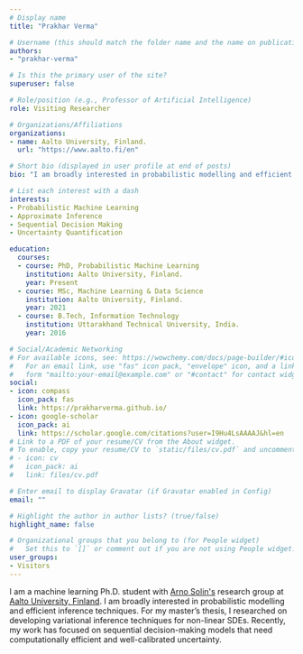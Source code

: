 ```yaml
---
# Display name
title: "Prakhar Verma"

# Username (this should match the folder name and the name on publications)
authors:
- "prakhar-verma"

# Is this the primary user of the site?
superuser: false

# Role/position (e.g., Professor of Artificial Intelligence)
role: Visiting Researcher

# Organizations/Affiliations
organizations:
- name: Aalto University, Finland.
  url: "https://www.aalto.fi/en"

# Short bio (displayed in user profile at end of posts)
bio: "I am broadly interested in probabilistic modelling and efficient inference techniques."

# List each interest with a dash
interests:
- Probabilistic Machine Learning
- Approximate Inference
- Sequential Decision Making
- Uncertainty Quantification

education:
  courses:
  - course: PhD, Probabilistic Machine Learning
    institution: Aalto University, Finland.
    year: Present
  - course: MSc, Machine Learning & Data Science
    institution: Aalto University, Finland.
    year: 2021
  - course: B.Tech, Information Technology
    institution: Uttarakhand Technical University, India.
    year: 2016

# Social/Academic Networking
# For available icons, see: https://wowchemy.com/docs/page-builder/#icons
#   For an email link, use "fas" icon pack, "envelope" icon, and a link in the
#   form "mailto:your-email@example.com" or "#contact" for contact widget.
social:
- icon: compass
  icon_pack: fas
  link: https://prakharverma.github.io/
- icon: google-scholar
  icon_pack: ai
  link: https://scholar.google.com/citations?user=I9Hu4LsAAAAJ&hl=en
# Link to a PDF of your resume/CV from the About widget.
# To enable, copy your resume/CV to `static/files/cv.pdf` and uncomment the lines below.
# - icon: cv
#   icon_pack: ai
#   link: files/cv.pdf

# Enter email to display Gravatar (if Gravatar enabled in Config)
email: ""

# Highlight the author in author lists? (true/false)
highlight_name: false

# Organizational groups that you belong to (for People widget)
#   Set this to `[]` or comment out if you are not using People widget.
user_groups:
- Visitors
---
```


I am a machine learning Ph.D. student with <a href="https://users.aalto.fi/~asolin/" target="blank">Arno Solin's</a> research group at <a href="https://www.aalto.fi/en" target="blank">Aalto University, Finland</a>. I am broadly interested in probabilistic modelling and efficient inference techniques. For my master’s thesis, I researched on developing variational inference techniques for non-linear SDEs. Recently, my work has focused on sequential decision-making models that need computationally efficient and well-calibrated uncertainty.

